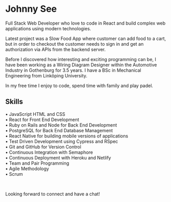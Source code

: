 # Johnny See
Full Stack Web Developer who love to code in React and build complex web applications using modern technologies.

Latest project was a Slow Food App where customer can add food to a cart, but in order to checkout the customer needs to sign in and get an authorization via APIs from the backend server.

Before I discovered how interesting and exciting programming can be, I have been working as a Wiring Diagram Designer within the Automotive Industry in Gothenburg for 3.5 years. I have a BSc in Mechanical Engineering from Linköping University.

In my free time I enjoy to code, spend time with family and play padel.

## Skills
• JavaScript HTML and CSS <br />
• React for Front End Development <br />
• Ruby on Rails and Node for Back End Development <br />
• PostgreSQL for Back End Database Management <br />
• React Native for building mobile versions of applications <br />
• Test Driven Development using Cypress and RSpec <br />
• Git and GitHub for Version Control <br />
• Continuous Integration with Semaphore <br />
• Continuous Deployment with Heroku and Netlify <br />
• Team and Pair Programming <br />
• Agile Methodology <br />
• Scrum

<br />

Looking forward to connect and have a chat!

